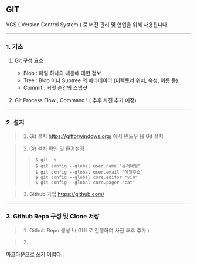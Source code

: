 ## GIT

VCS ( Version Control System ) 로 버전 관리 및 협업을 위해 사용됩니다.

---

### 1. 기초

1. Git 구성 요소
	- Blob : 파일 하나의 내용에 대한 정보
	- Tree : Blob 이나 Subtree 의 메타데이터 (디렉토리 위치, 속성, 이름 등)
	- Commit : 커밋 순간의 스냅샷

2. Git Process Flow , Command
! ( 추후 사진 추가 예정)

---

### 2. 설치

> 1. Git 설치
> https://gitforwindows.org/ 에서 윈도우 용 Git 설치

> 2. Git 설치 확인 및 환경설정
>> ```shell
>> $ git -v
>> $ git config --global user.name "유저네임"
>> $ git config --global user.email "메일주소"
>> $ git config --global core.editor "vim"
>> $ git config --global core.pager "cat"
>> ```

> 3. Github 가입
> https://github.com/

---

### 3. Github Repo 구성 및 Clone 저장

> 1. Github Repo 생성
! ( GUI 로 진행하여 사진 추후 추가 )

> 2. 


마크다운으로 쓰기 어렵다..
